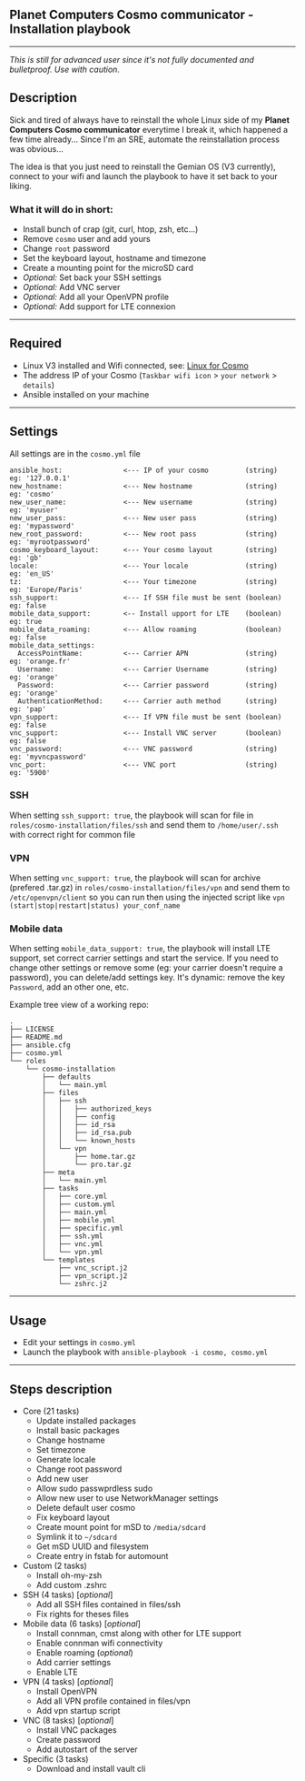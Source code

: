 ## Planet Computers Cosmo communicator - Installation playbook
---
*This is still for advanced user since it's not fully documented and bulletproof. Use with caution.*

## Description
Sick and tired of always have to reinstall the whole Linux side of my **Planet Computers Cosmo communicator** everytime I break it, which happened a few time already... Since I'm an SRE, automate the reinstallation process was obvious...

The idea is that you just need to reinstall the Gemian OS (V3 currently), connect to your wifi and launch the playbook to have it set back to your liking.

### What it will do in short:
- Install bunch of crap (git, curl, htop, zsh, etc...)
- Remove `cosmo` user and add yours
- Change `root` password
- Set the keyboard layout, hostname and timezone
- Create a mounting point for the microSD card
- *Optional:* Set back your SSH settings
- *Optional:* Add VNC server
- *Optional:* Add all your OpenVPN profile
- *Optional:* Add support for LTE connexion

---

## Required
- Linux V3 installed and Wifi connected, see: [Linux for Cosmo](https://support.planetcom.co.uk/index.php/Linux_for_Cosmo)
- The address IP of your Cosmo (`Taskbar wifi icon` > `your network` > `details`)
- Ansible installed on your machine

---

## Settings
All settings are in the `cosmo.yml` file

```
ansible_host:               <--- IP of your cosmo         (string)  eg: '127.0.0.1'
new_hostname:               <--- New hostname             (string)  eg: 'cosmo'
new_user_name:              <--- New username             (string)  eg: 'myuser'
new_user_pass:              <--- New user pass            (string)  eg: 'mypassword'
new_root_password:          <--- New root pass            (string)  eg: 'myrootpassword'
cosmo_keyboard_layout:      <--- Your cosmo layout        (string)  eg: 'gb'
locale:                     <--- Your locale              (string)  eg: 'en_US'
tz:                         <--- Your timezone            (string)  eg: 'Europe/Paris'
ssh_support:                <--- If SSH file must be sent (boolean) eg: false
mobile_data_support:        <-- Install upport for LTE    (boolean) eg: true
mobile_data_roaming:        <--- Allow roaming            (boolean) eg: false
mobile_data_settings:
  AccessPointName:          <--- Carrier APN              (string)  eg: 'orange.fr'
  Username:                 <--- Carrier Username         (string)  eg: 'orange'
  Password:                 <--- Carrier password         (string)  eg: 'orange'
  AuthenticationMethod:     <--- Carrier auth method      (string)  eg: 'pap'
vpn_support:                <--- If VPN file must be sent (boolean) eg: false
vnc_support:                <--- Install VNC server       (boolean) eg: false
vnc_password:               <--- VNC password             (string)  eg: 'myvncpassword'
vnc_port:                   <--- VNC port                 (string)  eg: '5900'
```

### SSH
When setting `ssh_support: true`, the playbook will scan for file in `roles/cosmo-installation/files/ssh` and send them to `/home/user/.ssh` with correct right for common file

### VPN
When setting `vnc_support: true`, the playbook will scan for archive (prefered .tar.gz) in `roles/cosmo-installation/files/vpn` and send them to `/etc/openvpn/client` so you can run then using the injected script like `vpn (start|stop|restart|status) your_conf_name`

### Mobile data
When setting `mobile_data_support: true`, the playbook will install LTE support, set correct carrier settings and start the service. If you need to change other settings or remove some (eg: your carrier doesn't require a password), you can delete/add settings key. It's dynamic: remove the key `Password`, add an other one, etc.

Example tree view of a working repo:
```
.
├── LICENSE
├── README.md
├── ansible.cfg
├── cosmo.yml
└── roles
    └── cosmo-installation
        ├── defaults
        │   └── main.yml
        ├── files
        │   ├── ssh
        │   │   ├── authorized_keys
        │   │   ├── config
        │   │   ├── id_rsa
        │   │   ├── id_rsa.pub
        │   │   └── known_hosts
        │   └── vpn
        │       ├── home.tar.gz
        │       └── pro.tar.gz
        ├── meta
        │   └── main.yml
        ├── tasks
        │   ├── core.yml
        │   ├── custom.yml
        │   ├── main.yml
        │   ├── mobile.yml
        │   ├── specific.yml
        │   ├── ssh.yml
        │   ├── vnc.yml
        │   └── vpn.yml
        └── templates
            ├── vnc_script.j2
            ├── vpn_script.j2
            └── zshrc.j2
```

---

## Usage
- Edit your settings in `cosmo.yml`
- Launch the playbook with `ansible-playbook -i cosmo, cosmo.yml`

---

## Steps description
- Core (21 tasks)
  - Update installed packages
  - Install basic packages
  - Change hostname
  - Set timezone
  - Generate locale
  - Change root password
  - Add new user
  - Allow sudo passwprdless sudo
  - Allow new user to use NetworkManager settings
  - Delete default user cosmo
  - Fix keyboard layout
  - Create mount point for mSD to `/media/sdcard`
  - Symlink it to `~/sdcard`
  - Get mSD UUID and filesystem
  - Create entry in fstab for automount
- Custom (2 tasks)
  - Install oh-my-zsh
  - Add custom .zshrc
- SSH (4 tasks) [*optional*]
  - Add all SSH files contained in files/ssh
  - Fix rights for theses files
- Mobile data (6 tasks) [*optional*]
  - Install connman, cmst along with other for LTE support
  - Enable connman wifi connectivity
  - Enable roaming (*optional*)
  - Add carrier settings
  - Enable LTE
- VPN (4 tasks) [*optional*]
  - Install OpenVPN
  - Add all VPN profile contained in files/vpn
  - Add vpn startup script
- VNC (8 tasks) [*optional*]
  - Install VNC packages
  - Create password
  - Add autostart of the server
- Specific (3 tasks)
  - Download and install vault cli

